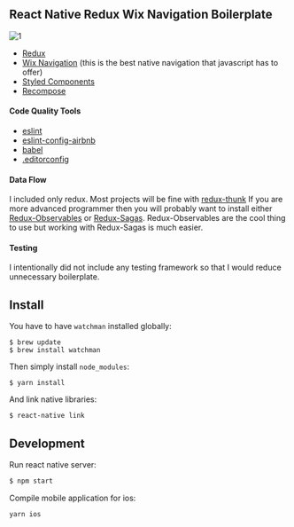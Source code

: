 ## React Native Redux Wix Navigation Boilerplate

![1](https://github.com/developer239/react-native-redux-wix-navigation-boilerplate/blob/master/preview.gif?raw=true)

* [Redux](http://redux.js.org/)
* [Wix Navigation](https://github.com/wix/react-native-navigation) (this is the best native navigation that javascript has to offer)
* [Styled Components](https://github.com/styled-components/styled-components)
* [Recompose](https://github.com/acdlite/recompose)

#### Code Quality Tools

* [eslint](https://github.com/eslint/eslint)
* [eslint-config-airbnb](https://github.com/airbnb/javascript/tree/master/packages/eslint-config-airbnb)
* [babel](https://github.com/babel/babel)
* [.editorconfig](http://editorconfig.org/)

#### Data Flow

I included only redux. Most projects will be fine with [redux-thunk](https://github.com/gaearon/redux-thunk) If you are more advanced programmer then you will probably want to install either [Redux-Observables](https://github.com/redux-observable/redux-observable) or [Redux-Sagas](https://github.com/redux-saga/redux-saga). Redux-Observables are the cool thing to use but working with Redux-Sagas is much easier.

#### Testing

I intentionally did not include any testing framework so that I would reduce unnecessary boilerplate.

## Install

You have to have `watchman` installed globally:

```
$ brew update
$ brew install watchman
```

Then simply install `node_modules`:

```
$ yarn install
```

And link native libraries:

```bash
$ react-native link
```


## Development

Run react native server:

```bash
$ npm start
```

Compile mobile application for ios:

```bash
yarn ios
```
